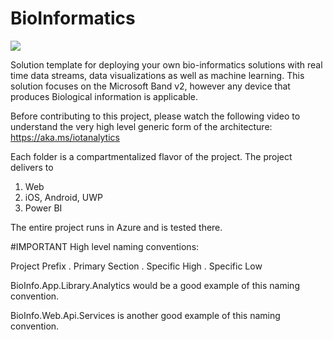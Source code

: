 # BioInformatics

<a href="https://portal.azure.com/#create/Microsoft.Template/uri/https%3A%2F%2Fraw.githubusercontent.com%2Fdrcrook1%2FBioInformatics%2Fmaster%2FAutomation%2FAzureResourceGroup%2FTemplates%2Fazuredeploy.json" target="_blank">
    <img src="http://azuredeploy.net/deploybutton.png"/>
</a>

Solution template for deploying your own bio-informatics solutions with real time data streams, data visualizations
as well as machine learning.  This solution focuses on the Microsoft Band v2, however any device that produces
Biological information is applicable.

Before contributing to this project, please watch the following video to understand the very high 
level generic form of the architecture: https://aka.ms/iotanalytics 

Each folder is a compartmentalized flavor of the project.  The project delivers to
1. Web
2. iOS, Android, UWP
3. Power BI

The entire project runs in Azure and is tested there.

#IMPORTANT
High level naming conventions:

Project Prefix . Primary Section . Specific High . Specific Low

BioInfo.App.Library.Analytics  would be a good example of this naming convention.

BioInfo.Web.Api.Services is another good example of this naming convention. 
